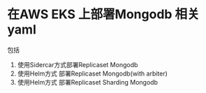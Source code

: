 # 在AWS EKS 上部署Mongodb 相关yaml

包括

1. 使用Sidercar方式部署Replicaset Mongodb
2. 使用Helm方式 部署Replicaset Mongodb(with arbiter)
3. 使用Helm方式 部署Replicaset Sharding Mongodb